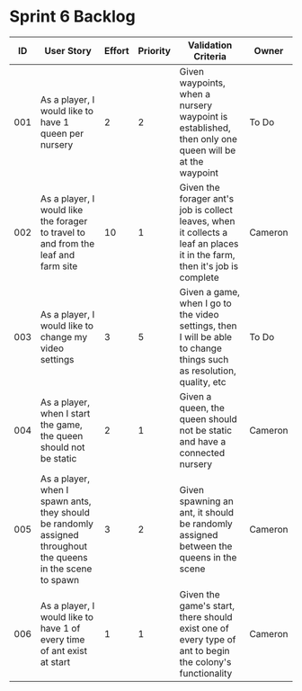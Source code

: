 # Sprint 6 Backlog
| ID | User Story | Effort | Priority | Validation Criteria | Owner |
|----|------------|--------|----------|---------------------|-------|
| 001 | As a player, I would like to have 1 queen per nursery | 2 | 2 | Given waypoints, when a nursery waypoint is established, then only one queen will be at the waypoint | To Do |
| 002 | As a player, I would like the forager to travel to and from the leaf and farm site | 10 | 1 | Given the forager ant's job is collect leaves, when it collects a leaf an places it in the farm, then it's job is complete | Cameron |
| 003 | As a player, I would like to change my video settings  | 3 | 5 | Given a game, when I go to the video settings, then I will be able to change things such as resolution, quality, etc | To Do | 
| 004 | As a player, when I start the game, the queen should not be static | 2 | 1 | Given a queen, the queen should not be static and have a connected nursery | Cameron | 
| 005 | As a player, when I spawn ants, they should be randomly assigned throughout the queens in the scene to spawn | 3 | 2 | Given spawning an ant, it should be randomly assigned between the queens in the scene | Cameron | 
| 006 | As a player, I would like to have 1 of every time of ant exist at start | 1 | 1 | Given the game's start, there should exist one of every type of ant to begin the colony's functionality | Cameron | 
